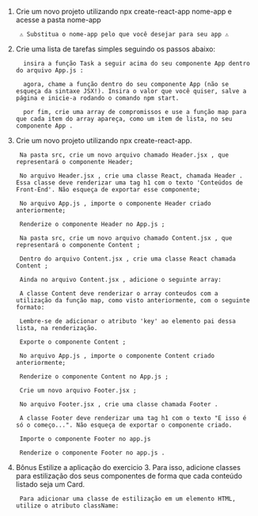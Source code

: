 1. Crie um novo projeto utilizando npx create-react-app nome-app e acesse a pasta nome-app

        ⚠️ Substitua o nome-app pelo que você desejar para seu app ⚠️

2. Crie uma lista de tarefas simples seguindo os passos abaixo:

         insira a função Task a seguir acima do seu componente App dentro do arquivo App.js :

         agora, chame a função dentro do seu componente App (não se esqueça da sintaxe JSX!). Insira o valor que você quiser, salve a página e inicie-a rodando o comando npm start.

         por fim, crie uma array de compromissos e use a função map para que cada item do array apareça, como um item de lista, no seu componente App .

3. Crie um novo projeto utilizando npx create-react-app.

        Na pasta src, crie um novo arquivo chamado Header.jsx , que representará o componente Header;
        
        No arquivo Header.jsx , crie uma classe React, chamada Header . Essa classe deve renderizar uma tag h1 com o texto 'Conteúdos de Front-End'. Não esqueça de exportar esse componente;
        
        No arquivo App.js , importe o componente Header criado anteriormente;
        
        Renderize o componente Header no App.js ;
        
        Na pasta src, crie um novo arquivo chamado Content.jsx , que representará o componente Content ;
        
        Dentro do arquivo Content.jsx , crie uma classe React chamada Content ;
        
        Ainda no arquivo Content.jsx , adicione o seguinte array:

        A classe Content deve renderizar o array conteudos com a utilização da função map, como visto anteriormente, com o seguinte formato:

        Lembre-se de adicionar o atributo 'key' ao elemento pai dessa lista, na renderização.

        Exporte o componente Content ;

        No arquivo App.js , importe o componente Content criado anteriormente;
 
        Renderize o componente Content no App.js ;

        Crie um novo arquivo Footer.jsx ;

        No arquivo Footer.jsx , crie uma classe chamada Footer .

        A classe Footer deve renderizar uma tag h1 com o texto "E isso é só o começo...". Não esqueça de exportar o componente criado.

        Importe o componente Footer no app.js

        Renderize o componente Footer no app.js .

4. Bônus Estilize a aplicação do exercicio 3. Para isso, adicione classes para estilização dos seus componentes de forma que cada conteúdo listado seja um Card.

        Para adicionar uma classe de estilização em um elemento HTML, utilize o atributo className:
